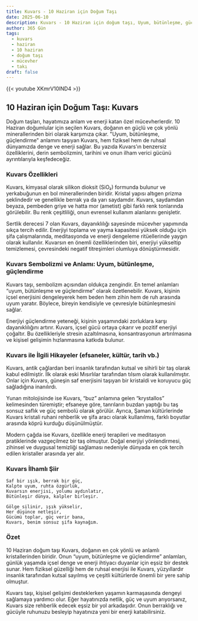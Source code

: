 ```yaml
---
title: Kuvars - 10 Haziran için Doğum Taşı
date: 2025-06-10
description: Kuvars - 10 Haziran için doğum taşı, Uyum, bütünleşme, güçlendirme sembolü. Bu özel taşın derin anlamını öğrenin.
author: 365 Gün
tags:
  - kuvars
  - haziran
  - 10 haziran
  - doğum taşı
  - mücevher
  - takı
draft: false
---
```


{{< youtube XKmrV10lND4 >}}

## 10 Haziran için Doğum Taşı: Kuvars

Doğum taşları, hayatımıza anlam ve enerji katan özel mücevherlerdir. 10 Haziran doğumlular için seçilen Kuvars, doğanın en güçlü ve çok yönlü minerallerinden biri olarak karşımıza çıkar. "Uyum, bütünleşme, güçlendirme" anlamını taşıyan Kuvars, hem fiziksel hem de ruhsal dünyamızda denge ve enerji sağlar. Bu yazıda Kuvars’ın benzersiz özelliklerini, derin sembolizmini, tarihini ve onun ilham verici gücünü ayrıntılarıyla keşfedeceğiz.

### Kuvars Özellikleri

Kuvars, kimyasal olarak silikon dioksit (SiO₂) formunda bulunur ve yerkabuğunun en bol minerallerinden biridir. Kristal yapısı altıgen prizma şeklindedir ve genellikle berrak ya da yarı saydamdır. Kuvars, saydamdan beyaza, pembeden griye ve hatta mor (ametist) gibi farklı renk tonlarında görülebilir. Bu renk çeşitliliği, onun evrensel kullanım alanlarını genişletir.

Sertlik derecesi 7 olan Kuvars, dayanıklılığı sayesinde mücevher yapımında sıkça tercih edilir. Enerjiyi toplama ve yayma kapasitesi yüksek olduğu için şifa çalışmalarında, meditasyonda ve enerji dengeleme ritüellerinde yaygın olarak kullanılır. Kuvarsın en önemli özelliklerinden biri, enerjiyi yükseltip temizlemesi, çevresindeki negatif titreşimleri olumluya dönüştürmesidir.

### Kuvars Sembolizmi ve Anlamı: Uyum, bütünleşme, güçlendirme

Kuvars taşı, sembolizm açısından oldukça zengindir. En temel anlamları “uyum, bütünleşme ve güçlendirme” olarak özetlenebilir. Kuvars, kişinin içsel enerjisini dengeleyerek hem beden hem zihin hem de ruh arasında uyum yaratır. Böylece, bireyin kendisiyle ve çevresiyle bütünleşmesini sağlar.

Enerjiyi güçlendirme yeteneği, kişinin yaşamındaki zorluklara karşı dayanıklılığını artırır. Kuvars, içsel gücü ortaya çıkarır ve pozitif enerjiyi çoğaltır. Bu özellikleriyle stresin azaltılmasına, konsantrasyonun artırılmasına ve kişisel gelişimin hızlanmasına katkıda bulunur.

### Kuvars ile İlgili Hikayeler (efsaneler, kültür, tarih vb.)

Kuvars, antik çağlardan beri insanlık tarafından kutsal ve sihirli bir taş olarak kabul edilmiştir. İlk olarak eski Mısırlılar tarafından tılsım olarak kullanılmıştır. Onlar için Kuvars, güneşin saf enerjisini taşıyan bir kristaldi ve koruyucu güç sağladığına inanılırdı.

Yunan mitolojisinde ise Kuvars, “buz” anlamına gelen “krystallos” kelimesinden türemiştir; efsaneye göre, tanrıların buzdan yaptığı bu taş sonsuz saflık ve güç sembolü olarak görülür. Ayrıca, Şaman kültürlerinde Kuvars kristali ruhani rehberlik ve şifa aracı olarak kullanılmış, farklı boyutlar arasında köprü kurduğu düşünülmüştür.

Modern çağda ise Kuvars, özellikle enerji terapileri ve meditasyon pratiklerinde vazgeçilmez bir taş olmuştur. Doğal enerjiyi yönlendirmesi, zihinsel ve duygusal temizliği sağlaması nedeniyle dünyada en çok tercih edilen kristaller arasında yer alır.

### Kuvars İlhamlı Şiir

```
Saf bir ışık, berrak bir güç,
Kalpte uyum, ruhta özgürlük,
Kuvarsın enerjisi, yolumu aydınlatır,
Bütünleşir dünya, kalpler birleşir.

Gölge silinir, ışık yükselir,
Her düşünce netleşir,
Gücümü toplar, güç verir bana,
Kuvars, benim sonsuz şifa kaynağım.
```

### Özet

10 Haziran doğum taşı Kuvars, doğanın en çok yönlü ve anlamlı kristallerinden biridir. Onun “uyum, bütünleşme ve güçlendirme” anlamları, günlük yaşamda içsel denge ve enerji ihtiyacı duyanlar için eşsiz bir destek sunar. Hem fiziksel güzelliği hem de ruhsal enerjisi ile Kuvars, yüzyıllardır insanlık tarafından kutsal sayılmış ve çeşitli kültürlerde önemli bir yere sahip olmuştur.

Kuvars taşı, kişisel gelişimi desteklerken yaşamın karmaşasında dengeyi sağlamaya yardımcı olur. Eğer hayatınızda netlik, güç ve uyum arıyorsanız, Kuvars size rehberlik edecek eşsiz bir yol arkadaşıdır. Onun berraklığı ve gücüyle ruhunuzu besleyip hayatınıza yeni bir enerji katabilirsiniz.